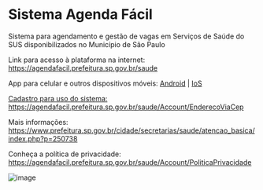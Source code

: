 # Sistema Agenda Fácil
Sistema para agendamento e gestão de vagas em Serviços de Saúde do SUS disponibilizados no Município de São Paulo

Link para acesso à plataforma na internet: https://agendafacil.prefeitura.sp.gov.br/saude

App para celular e outros dispositivos móveis: <a href="https://play.google.com/store/apps/details?id=saude.prefeitura.sp.gov.br.autoagendamento&pcampaignid=MKT-Other-global-all-co-prtnr-py-PartBadge-Mar2515-1">Android</a> | <a href="https://itunes.apple.com/br/app/agenda-facil/id1359873566?mt=8">IoS</href>

Cadastro para uso do sistema: https://agendafacil.prefeitura.sp.gov.br/saude/Account/EnderecoViaCep

Mais informações: https://www.prefeitura.sp.gov.br/cidade/secretarias/saude/atencao_basica/index.php?p=250738

Conheça a política de privacidade: https://agendafacil.prefeitura.sp.gov.br/saude/Account/PoliticaPrivacidade

![image](https://github.com/gisa-ceinfo-sms-sp/agenda-facil/assets/75272641/b5049bc0-dce1-4bcd-ab33-669057a7e8dc)
